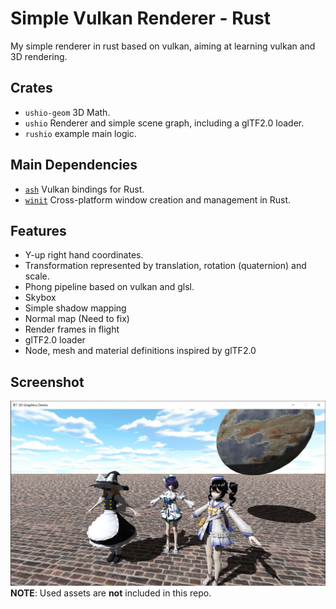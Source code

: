 # Simple Vulkan Renderer - Rust
My simple renderer in rust based on vulkan, aiming at learning vulkan and 3D rendering.

## Crates
+ `ushio-geom` 3D Math.
+ `ushio` Renderer and simple scene graph, including a glTF2.0 loader.
+ `rushio` example main logic.

## Main Dependencies
+ [`ash`](https://github.com/MaikKlein/ash) Vulkan bindings for Rust.
+ [`winit`](https://github.com/rust-windowing/winit) Cross-platform window creation and management in Rust.

## Features
+ Y-up right hand coordinates.
+ Transformation represented by translation, rotation (quaternion) and scale.
+ Phong pipeline based on vulkan and glsl.
+ Skybox
+ Simple shadow mapping
+ Normal map (Need to fix)
+ Render frames in flight
+ glTF2.0 loader
+ Node, mesh and material definitions inspired by glTF2.0

## Screenshot
![image](./Screenshot.jpg)
<b>NOTE</b>: Used assets are <b>not</b> included in this repo.
